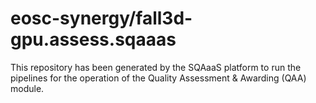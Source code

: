 <!--
SPDX-FileCopyrightText: Copyright contributors to the Software Quality Assurance as a Service (SQAaaS) project <sqaaas@ibergrid.eu>

SPDX-License-Identifier: GPL-3.0-only
-->

# eosc-synergy/fall3d-gpu.assess.sqaaas
This repository has been generated by the SQAaaS platform to run the pipelines
for the operation of the
Quality Assessment & Awarding (QAA)
module.